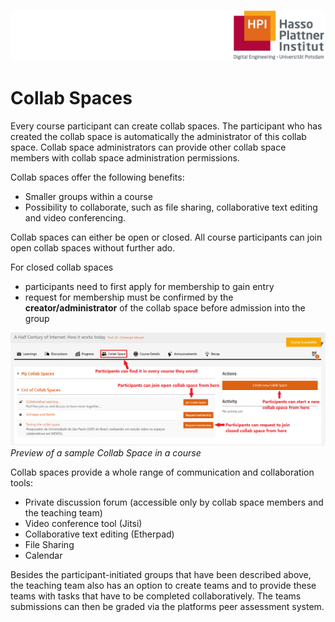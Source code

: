 ![HPI Logo](../img/HPI_Logo.png)

# Collab Spaces

Every course participant can create collab spaces.
The participant who has created the collab space is automatically the administrator of this collab space.
Collab space administrators can provide other collab space members with collab space administration permissions. 

Collab spaces offer the following benefits:  

* Smaller groups within a course 
* Possibility to collaborate, such as file sharing, collaborative text editing and video conferencing. 

Collab spaces can either be open or closed.
All course participants can join open collab spaces without further ado.

For closed collab spaces
* participants need to first apply for membership to gain entry 
* request for membership must be confirmed by the **creator/administrator** of the collab space before admission into the group  

![HPI Logo](../img/features/structure/collab_space.png)  
*Preview of a sample Collab Space in a course*  

Collab spaces provide a whole range of communication and collaboration tools:   

* Private discussion forum (accessible only by collab space members and the teaching team)
* Video conference tool (Jitsi)
* Collaborative text editing (Etherpad) 
* File Sharing 
* Calendar

Besides the participant-initiated groups that have been described above, the teaching team also has an option to create teams and to provide these teams with tasks that have to be completed collaboratively. The teams submissions can then be graded via the platforms peer assessment system.
